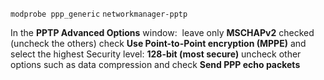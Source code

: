 <code>modprobe ppp_generic</code>
<code>networkmanager-pptp</code>

In the **PPTP Advanced Options** window: 
leave only **MSCHAPv2** checked (uncheck the others)
check **Use Point-to-Point encryption (MPPE)** and select the highest Security level: **128-bit (most secure)**
uncheck other options such as data compression and check **Send PPP echo packets**

